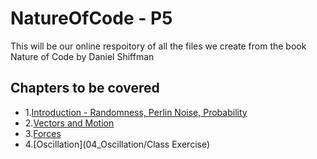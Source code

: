 # NatureOfCode - P5

This will be our online respoitory of all the files we create from the book Nature of Code by Daniel Shiffman

## Chapters to be covered
- 1.[Introduction - Randomness, Perlin Noise, Probability](01_Introduction/)
- 2.[Vectors and Motion](02_Vectors/)
- 3.[Forces](03_Forces/)
- 4.[Oscillation](04_Oscillation/Class Exercise)
